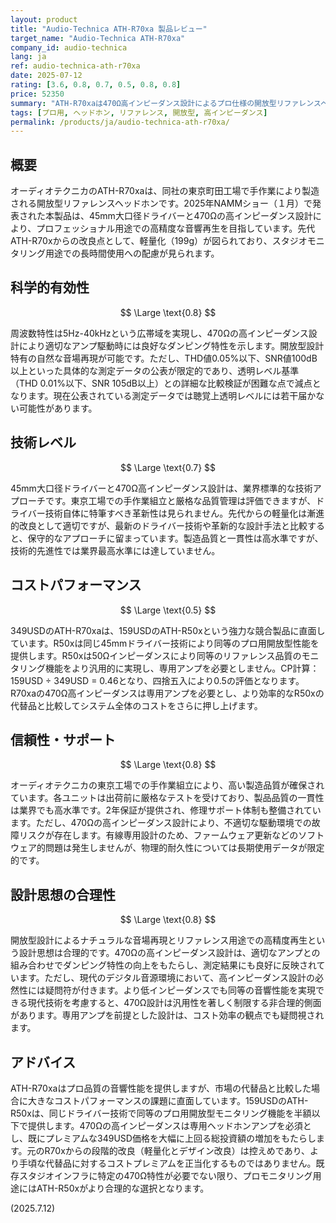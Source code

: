 ```yaml
---
layout: product
title: "Audio-Technica ATH-R70xa 製品レビュー"
target_name: "Audio-Technica ATH-R70xa"
company_id: audio-technica
lang: ja
ref: audio-technica-ath-r70xa
date: 2025-07-12
rating: [3.6, 0.8, 0.7, 0.5, 0.8, 0.8]
price: 52350
summary: "ATH-R70xaは470Ω高インピーダンス設計によるプロ仕様の開放型リファレンスヘッドホンですが、159USDのATH-R50xなどの代替品と比較してコストパフォーマンスは大幅に劣ります。"
tags: [プロ用, ヘッドホン, リファレンス, 開放型, 高インピーダンス]
permalink: /products/ja/audio-technica-ath-r70xa/
---
```

## 概要

オーディオテクニカのATH-R70xaは、同社の東京町田工場で手作業により製造される開放型リファレンスヘッドホンです。2025年NAMMショー（１月）で発表された本製品は、45mm大口径ドライバーと470Ωの高インピーダンス設計により、プロフェッショナル用途での高精度な音響再生を目指しています。先代ATH-R70xからの改良点として、軽量化（199g）が図られており、スタジオモニタリング用途での長時間使用への配慮が見られます。

## 科学的有効性

$$ \Large \text{0.8} $$

周波数特性は5Hz-40kHzという広帯域を実現し、470Ωの高インピーダンス設計により適切なアンプ駆動時には良好なダンピング特性を示します。開放型設計特有の自然な音場再現が可能です。ただし、THD値0.05%以下、SNR値100dB以上といった具体的な測定データの公表が限定的であり、透明レベル基準（THD 0.01%以下、SNR 105dB以上）との詳細な比較検証が困難な点で減点となります。現在公表されている測定データでは聴覚上透明レベルには若干届かない可能性があります。

## 技術レベル

$$ \Large \text{0.7} $$

45mm大口径ドライバーと470Ω高インピーダンス設計は、業界標準的な技術アプローチです。東京工場での手作業組立と厳格な品質管理は評価できますが、ドライバー技術自体に特筆すべき革新性は見られません。先代からの軽量化は漸進的改良として適切ですが、最新のドライバー技術や革新的な設計手法と比較すると、保守的なアプローチに留まっています。製造品質と一貫性は高水準ですが、技術的先進性では業界最高水準には達していません。

## コストパフォーマンス

$$ \Large \text{0.5} $$

349USDのATH-R70xaは、159USDのATH-R50xという強力な競合製品に直面しています。R50xは同じ45mmドライバー技術により同等のプロ用開放型性能を提供します。R50xは50Ωインピーダンスにより同等のリファレンス品質のモニタリング機能をより汎用的に実現し、専用アンプを必要としません。CP計算：159USD ÷ 349USD = 0.46となり、四捨五入により0.5の評価となります。R70xaの470Ω高インピーダンスは専用アンプを必要とし、より効率的なR50xの代替品と比較してシステム全体のコストをさらに押し上げます。

## 信頼性・サポート

$$ \Large \text{0.8} $$

オーディオテクニカの東京工場での手作業組立により、高い製造品質が確保されています。各ユニットは出荷前に厳格なテストを受けており、製品品質の一貫性は業界でも高水準です。2年保証が提供され、修理サポート体制も整備されています。ただし、470Ωの高インピーダンス設計により、不適切な駆動環境での故障リスクが存在します。有線専用設計のため、ファームウェア更新などのソフトウェア的問題は発生しませんが、物理的耐久性については長期使用データが限定的です。

## 設計思想の合理性

$$ \Large \text{0.8} $$

開放型設計によるナチュラルな音場再現とリファレンス用途での高精度再生という設計思想は合理的です。470Ωの高インピーダンス設計は、適切なアンプとの組み合わせでダンピング特性の向上をもたらし、測定結果にも良好に反映されています。ただし、現代のデジタル音源環境において、高インピーダンス設計の必然性には疑問符が付きます。より低インピーダンスでも同等の音響性能を実現できる現代技術を考慮すると、470Ω設計は汎用性を著しく制限する非合理的側面があります。専用アンプを前提とした設計は、コスト効率の観点でも疑問視されます。

## アドバイス

ATH-R70xaはプロ品質の音響性能を提供しますが、市場の代替品と比較した場合に大きなコストパフォーマンスの課題に直面しています。159USDのATH-R50xは、同じドライバー技術で同等のプロ用開放型モニタリング機能を半額以下で提供します。470Ωの高インピーダンスは専用ヘッドホンアンプを必須とし、既にプレミアムな349USD価格を大幅に上回る総投資額の増加をもたらします。元のR70xからの段階的改良（軽量化とデザイン改良）は控えめであり、より手頃な代替品に対するコストプレミアムを正当化するものではありません。既存スタジオインフラに特定の470Ω特性が必要でない限り、プロモニタリング用途にはATH-R50xがより合理的な選択となります。

(2025.7.12)